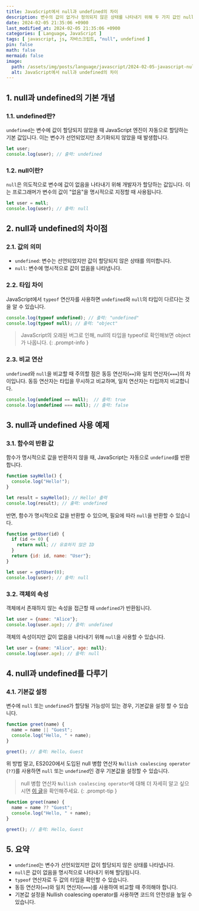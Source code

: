 ```yaml
---
title: JavaScript에서 null과 undefined의 차이
description: 변수의 값이 없거나 정의되지 않은 상태를 나타내기 위해 두 가지 값인 null과 undefined를 사용할 수 있습니다. 이 두 값은 겉보기에 비슷해 보이지만, 실제로는 다른 의미를 가지고 있습니다. 이번 글에서는 null과 undefined의 차이점에 대해 설명합니다.
date: 2024-02-05 21:35:06 +0900
last_modified_at: 2024-02-05 21:35:06 +0900
categories: [ Language, JavaScript ]
tags: [ javascript, js, 자바스크립트, "null", undefined ]
pin: false
math: false
mermaid: false
image:
  path: /assets/img/posts/language/javascript/2024-02-05-javascript-null-vs-undefined/thumbnail.webp
  alt: JavaScript에서 null과 undefined의 차이
---
```


## 1. null과 undefined의 기본 개념

### 1.1. undefined란?

`undefined`는 변수에 값이 할당되지 않았을 때 JavaScript 엔진이 자동으로 할당하는 기본 값입니다. 이는 변수가 선언되었지만 초기화되지 않았을 때 발생합니다.

```javascript
let user;
console.log(user); // 출력: undefined
```

### 1.2. null이란?

`null`은 의도적으로 변수에 값이 없음을 나타내기 위해 개발자가 할당하는 값입니다. 이는 프로그래머가 변수의 값이 "없음"을 명시적으로 지정할 때 사용됩니다.

```javascript
let user = null;
console.log(user); // 출력: null
```

## 2. null과 undefined의 차이점

### 2.1. 값의 의미

- `undefined`: 변수는 선언되었지만 값이 할당되지 않은 상태를 의미합니다.
- `null`: 변수에 명시적으로 값이 없음을 나타냅니다.

### 2.2. 타입 차이

JavaScript에서 `typeof` 연산자를 사용하면 `undefined`와 `null`의 타입이 다르다는 것을 알 수 있습니다.

```javascript
console.log(typeof undefined); // 출력: "undefined"
console.log(typeof null); // 출력: "object"
```

> JavaScript의 오래된 버그로 인해, null의 타입을 typeof로 확인해보면 object가 나옵니다.
{: .prompt-info }

### 2.3. 비교 연산

`undefined`와 `null`을 비교할 때 주의할 점은 동등 연산자(`==`)와 일치 연산자(`===`)의 차이입니다. 동등 연산자는 타입을 무시하고 비교하며, 일치 연산자는 타입까지 비교합니다.

```javascript
console.log(undefined == null);  // 출력: true
console.log(undefined === null); // 출력: false
```

## 3. null과 undefined 사용 예제

### 3.1. 함수의 반환 값

함수가 명시적으로 값을 반환하지 않을 때, JavaScript는 자동으로 `undefined`를 반환합니다.

```javascript
function sayHello() {
  console.log("Hello!");
}

let result = sayHello(); // Hello! 출력
console.log(result); // 출력: undefined
```

반면, 함수가 명시적으로 값을 반환할 수 있으며, 필요에 따라 `null`을 반환할 수 있습니다.

```javascript
function getUser(id) {
  if (id <= 0) {
    return null; // 유효하지 않은 ID
  }
  return {id: id, name: "User"};
}

let user = getUser(0);
console.log(user); // 출력: null
```

### 3.2. 객체의 속성

객체에서 존재하지 않는 속성을 접근할 때 `undefined`가 반환됩니다.

```javascript
let user = {name: "Alice"};
console.log(user.age); // 출력: undefined
```

객체의 속성이지만 값이 없음을 나타내기 위해 `null`을 사용할 수 있습니다.

```javascript
let user = {name: "Alice", age: null};
console.log(user.age); // 출력: null
```

## 4. null과 undefined를 다루기

### 4.1. 기본값 설정

변수에 `null` 또는 `undefined`가 할당될 가능성이 있는 경우, 기본값을 설정 할 수 있습니다.

```javascript
function greet(name) {
  name = name || "Guest";
  console.log("Hello, " + name);
}

greet(); // 출력: Hello, Guest
```

위 방법 말고, ES2020에서 도입된 null 병합 연산자 `Nullish coalescing operator` (`??`)를 사용하면 `null` 또는 `undefined`인 경우 기본값을 설정할 수 있습니다.

> null 병합 연산자 `Nullish coalescing operator`에 대해 더 자세히 알고 싶으시면 [이 글](/posts/javascript-nullish-coalescing-operator/)을 확인해주세요.
{: .prompt-tip }

```javascript
function greet(name) {
  name = name ?? "Guest";
  console.log("Hello, " + name);
}

greet(); // 출력: Hello, Guest
```

## 5. 요약

- `undefined`는 변수가 선언되었지만 값이 할당되지 않은 상태를 나타냅니다.
- `null`은 값이 없음을 명시적으로 나타내기 위해 할당됩니다.
- `typeof` 연산자로 두 값의 타입을 확인할 수 있습니다.
- 동등 연산자(`==`)와 일치 연산자(`===`)를 사용하여 비교할 때 주의해야 합니다.
- 기본값 설정을 Nullish coalescing operator를 사용하면 코드의 안전성을 높일 수 있습니다.

